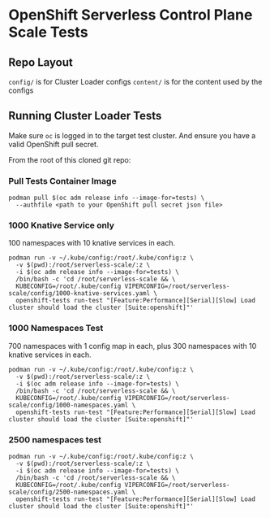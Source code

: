 # OpenShift Serverless Control Plane Scale Tests

## Repo Layout

`config/` is for Cluster Loader configs
`content/` is for the content used by the configs


## Running Cluster Loader Tests

Make sure `oc` is logged in to the target test cluster. And ensure you
have a valid OpenShift pull secret.

From the root of this cloned git repo:

### Pull Tests Container Image

```
podman pull $(oc adm release info --image-for=tests) \
  --authfile <path to your OpenShift pull secret json file>
```

### 1000 Knative Service only

100 namespaces with 10 knative services in each.

```
podman run -v ~/.kube/config:/root/.kube/config:z \
  -v $(pwd):/root/serverless-scale/:z \
  -i $(oc adm release info --image-for=tests) \
  /bin/bash -c 'cd /root/serverless-scale && \
  KUBECONFIG=/root/.kube/config VIPERCONFIG=/root/serverless-scale/config/1000-knative-services.yaml \
  openshift-tests run-test "[Feature:Performance][Serial][Slow] Load cluster should load the cluster [Suite:openshift]"'
```

### 1000 Namespaces Test

700 namespaces with 1 config map in each, plus 300 namespaces with 10 
knative services in each.

```
podman run -v ~/.kube/config:/root/.kube/config:z \
  -v $(pwd):/root/serverless-scale/:z \
  -i $(oc adm release info --image-for=tests) \
  /bin/bash -c 'cd /root/serverless-scale && \
  KUBECONFIG=/root/.kube/config VIPERCONFIG=/root/serverless-scale/config/1000-namespaces.yaml \
  openshift-tests run-test "[Feature:Performance][Serial][Slow] Load cluster should load the cluster [Suite:openshift]"'
```

### 2500 namespaces test

```
podman run -v ~/.kube/config:/root/.kube/config:z \
  -v $(pwd):/root/serverless-scale/:z \
  -i $(oc adm release info --image-for=tests) \
  /bin/bash -c 'cd /root/serverless-scale && \
  KUBECONFIG=/root/.kube/config VIPERCONFIG=/root/serverless-scale/config/2500-namespaces.yaml \
  openshift-tests run-test "[Feature:Performance][Serial][Slow] Load cluster should load the cluster [Suite:openshift]"'
```
